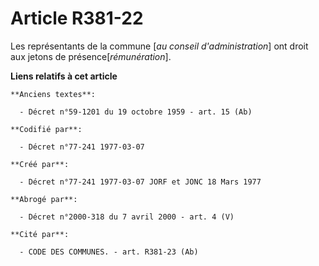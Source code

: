 # Article R381-22

Les représentants de la commune [*au conseil d'administration*] ont droit aux jetons de présence[*rémunération*].

**Liens relatifs à cet article**

	**Anciens textes**:

	  - Décret n°59-1201 du 19 octobre 1959 - art. 15 (Ab)

	**Codifié par**:

	  - Décret n°77-241 1977-03-07

	**Créé par**:

	  - Décret n°77-241 1977-03-07 JORF et JONC 18 Mars 1977

	**Abrogé par**:

	  - Décret n°2000-318 du 7 avril 2000 - art. 4 (V)

	**Cité par**:

	  - CODE DES COMMUNES. - art. R381-23 (Ab)
